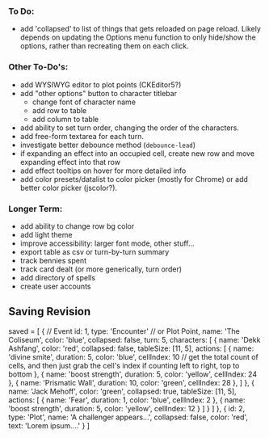 ### To Do:
- add 'collapsed' to list of things that gets reloaded on page reload.  Likely depends on updating the Options menu function to only hide/show the options, rather than recreating them on each click.



### Other To-Do's:
- add WYSIWYG editor to plot points (CKEditor5?)
- add "other options" button to character titlebar
    - change font of character name
    - add row to table
    - add column to table
- add ability to set turn order, changing the order of the characters.
- add free-form textarea for each turn.
- investigate better debounce method (`debounce-lead`)
- if expanding an effect into an occupied cell, create new row and move expanding effect into that row
- add effect tooltips on hover for more detailed info
- add color presets/datalist to color picker (mostly for Chrome) or add better color picker (jscolor?).

### Longer Term:
- add ability to change row bg color
- add light theme
- improve accessibility: larger font mode, other stuff...
- export table as csv or turn-by-turn summary
- track bennies spent
- track card dealt (or more generically, turn order)
- add directory of spells
- create user accounts

## Saving Revision


saved = [
    {  // Event
        id: 1,
        type: 'Encounter'  // or Plot Point,
        name: 'The Coliseum',
        color: 'blue',
        collapsed: false,
        turn: 5,
        characters: [
            {
                name: 'Dekk Ashfang',
                color: 'red',
                collapsed: false,
                tableSize: [11, 5],
                actions: [
                    {
                        name: 'divine smite',
                        duration: 5,
                        color: 'blue',
                        cellIndex: 10   //  get the total count of cells, and then just grab the cell's index if counting left to right, top to bottom
                    },
                    {
                        name: 'boost strength',
                        duration: 5,
                        color: 'yellow',
                        cellIndex: 24
                    },
                    {
                        name: 'Prismatic Wall',
                        duration: 10,
                        color: 'green',
                        cellIndex: 28
                    },
                ]
            },
            {
                name: 'Jack Mehoff',
                color: 'green',
                collapsed: true,
                tableSize: [11, 5],
                actions: [
                    {
                        name: 'Fear',
                        duration: 1,
                        color: 'blue',
                        cellIndex: 2
                    },
                    {
                        name: 'boost strength',
                        duration: 5,
                        color: 'yellow',
                        cellIndex: 12
                    }
                ]
            }
        ]
    },
    {
        id: 2,
        type: 'Plot',
        name: 'A challenger appears...',
        collapsed: false,
        color: 'red',
        text: 'Lorem ipsum....'
    }
]